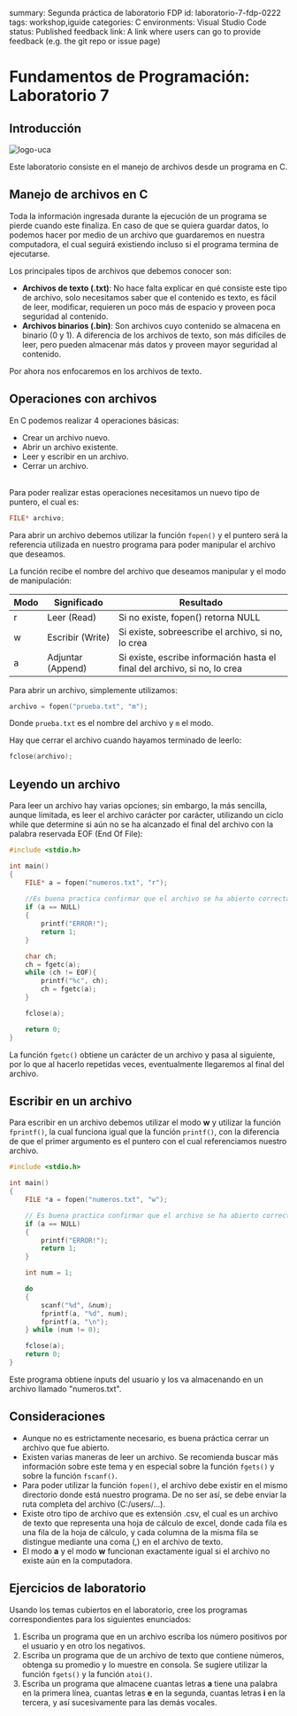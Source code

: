 summary: Segunda práctica de laboratorio FDP
id: laboratorio-7-fdp-0222
tags: workshop,iguide
categories: C
environments: Visual Studio Code
status: Published
feedback link: A link where users can go to provide feedback (e.g. the git repo or issue page)

# Fundamentos de Programación: Laboratorio 7

## Introducción

![logo-uca](./img/labo1/image001.jpg)

Este laboratorio consiste en el manejo de archivos desde un programa en C.

## Manejo de archivos en C

Toda la información ingresada durante la ejecución de un programa se pierde cuando este finaliza. En caso de que se quiera guardar datos, lo podemos hacer por medio de un archivo que guardaremos en nuestra computadora, el cual seguirá existiendo incluso si el programa termina de ejecutarse.

Los principales tipos de archivos que debemos conocer son:
+ **Archivos de texto (.txt)**: No hace falta explicar en qué consiste este tipo de archivo, solo necesitamos saber que el contenido es texto, es fácil de leer, modificar, requieren un poco más de espacio y proveen poca seguridad al contenido.
+ **Archivos binarios (.bin)**: Son archivos cuyo contenido se almacena en binario (0 y 1). A diferencia de los archivos de texto, son más difíciles de leer, pero pueden almacenar más datos y proveen mayor seguridad al contenido.

Por ahora nos enfocaremos en los archivos de texto.

## Operaciones con archivos

En C podemos realizar 4 operaciones básicas:
+ Crear un archivo nuevo.
+ Abrir un archivo existente.
+ Leer y escribir en un archivo.
+ Cerrar un archivo.

<br>
Para poder realizar estas operaciones necesitamos un nuevo tipo de puntero, el cual es:

```c
FILE* archivo;
```

Para abrir un archivo debemos utilizar la función <code>fopen()</code> y el puntero será la referencia utilizada en nuestro programa para poder manipular el archivo que deseamos.

La función recibe el nombre del archivo que deseamos manipular y el modo de manipulación:

|**Modo**|**Significado**|**Resultado**|
|--------|---------------|-------------|
|r|Leer (Read)|Si no existe, fopen() retorna NULL|
|w|Escribir (Write)|Si existe, sobreescribe el archivo, si no, lo crea|
|a|Adjuntar (Append)|Si existe, escribe información hasta el final del archivo, si no, lo crea|

Para abrir un archivo, simplemente utilizamos:

```c
archivo = fopen("prueba.txt", "m");
```

Donde <code>prueba.txt</code> es el nombre del archivo y <code>m</code> el modo.

Hay que cerrar el archivo cuando hayamos terminado de leerlo:
```c
fclose(archivo);
```

## Leyendo un archivo

Para leer un archivo hay varias opciones; sin embargo, la más sencilla, aunque limitada, es leer el archivo carácter por carácter, utilizando un ciclo while que determine si aún no se ha alcanzado el final del archivo con la palabra reservada EOF (End Of File):
```c
#include <stdio.h>

int main()
{
    FILE* a = fopen("numeros.txt", "r");
    
    //Es buena practica confirmar que el archivo se ha abierto correctamente
    if (a == NULL)
    {
        printf("ERROR!");
        return 1;
    }

    char ch;
    ch = fgetc(a);
    while (ch != EOF){
        printf("%c", ch);
        ch = fgetc(a);
    }

    fclose(a);

    return 0;
}
```

La función <code>fgetc()</code> obtiene un carácter de un archivo y pasa al siguiente, por lo que al hacerlo repetidas veces, eventualmente llegaremos al final del archivo.

## Escribir en un archivo

Para escribir en un archivo debemos utilizar el modo **w** y utilizar la función <code>fprintf()</code>, la cual funciona igual que la función <code>printf()</code>, con la diferencia de que el primer argumento es el puntero con el cual referenciamos nuestro archivo.

```c
#include <stdio.h>

int main()
{
    FILE *a = fopen("numeros.txt", "w");

    // Es buena practica confirmar que el archivo se ha abierto correctamente
    if (a == NULL)
    {
        printf("ERROR!");
        return 1;
    }

    int num = 1;

    do
    {
        scanf("%d", &num);
        fprintf(a, "%d", num);
        fprintf(a, "\n");
    } while (num != 0);

    fclose(a);
    return 0;
}
```

Este programa obtiene inputs del usuario y los va almacenando en un archivo llamado "numeros.txt".

## Consideraciones

+ Aunque no es estrictamente necesario, es buena práctica cerrar un archivo que fue abierto.
+ Existen varias maneras de leer un archivo. Se recomienda buscar más información sobre este tema y en especial sobre la función <code>fgets()</code> y sobre la función <code>fscanf()</code>.
+ Para poder utilizar la función <code>fopen()</code>, el archivo debe existir en el mismo directorio donde está nuestro programa. De no ser así, se debe enviar la ruta completa del archivo (C:/users/...).
+ Existe otro tipo de archivo que es extensión .csv, el cual es un archivo de texto que representa una hoja de cálculo de excel, donde cada fila es una fila de la hoja de cálculo, y cada columna de la misma fila se distingue mediante una coma (,) en el archivo de texto.
+ El modo **a** y el modo **w** funcionan exactamente igual si el archivo no existe aún en la computadora.

## Ejercicios de laboratorio
Usando los temas cubiertos en el laboratorio, cree los programas correspondientes para los siguientes enunciados:
1. Escriba un programa que en un archivo escriba los número positivos por el usuario y en otro los negativos.
2. Escriba un programa que de un archivo de texto que contiene números, obtenga su promedio y lo muestre en consola. Se sugiere utilizar la función <code>fgets()</code> y la función <code>atoi()</code>.
3. Escriba un programa que almacene cuantas letras **a** tiene una palabra en la primera línea, cuantas letras **e** en la segunda, cuantas letras **i** en la tercera, y así sucesivamente para las demás vocales.